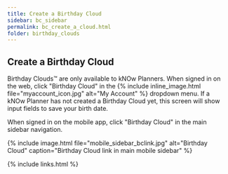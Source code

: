 ```yaml
---
title: Create a Birthday Cloud
sidebar: bc_sidebar
permalink: bc_create_a_cloud.html
folder: birthday_clouds
---
```


## Create a Birthday Cloud

Birthday Clouds™ are only available to kNOw Planners. When signed in on the web, click "Birthday Cloud" in the {% include inline_image.html file="myaccount_icon.jpg" alt="My Account" %} dropdown menu.  If a kNOw Planner has not created a Birthday Cloud yet,  this screen will show input fields to save your birth date.

When signed in on the mobile app, click "Birthday Cloud" in the main sidebar navigation.

{% include image.html file="mobile_sidebar_bclink.jpg" alt="Birthday Cloud" caption="Birthday Cloud link in main mobile sidebar" %}



{% include links.html %}
